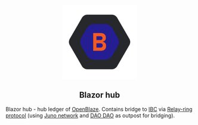 <p align="center"><img align="center"src="./docs/blazor-01.png" width="200"/>
<h2 align="center">Blazor hub</h2>
</p>

Blazor hub - hub ledger of [OpenBlaze](https://github.com/openblaze/openblaze). 
Contains bridge to [IBC](https://ibcprotocol.org/) via [Relay-ring protocol](https://github.com/angrymouse/papers/blob/main/relay-ring-protocol.pdf) (using [Juno network](https://www.junonetwork.io/) and [DAO DAO](https://daodao.zone) as outpost for bridging).
